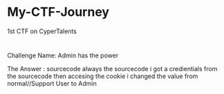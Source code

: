 # My-CTF-Journey
1st CTF on CyperTalents
#
Challenge Name: Admin has the power

The Answer : sourcecode always the sourcecode i got a credientials from the sourcecode then accesing the cookie i changed the value from normal//Support User to Admin
